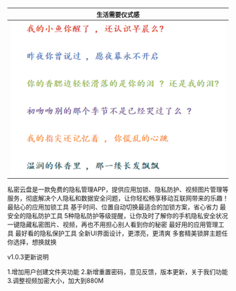 | 生活需要仪式感 |
| ---- |
|![baidu](https://github.com/pengMaster/picApplyGit/blob/master/jokeImg/poem.png) |

私密云盘是一款免费的隐私管理APP，提供应用加锁、隐私防护、视频图片管理等服务，彻底解决个人隐私和数据安全问题，让你轻松畅享移动互联网带来的乐趣！
最贴心的应用加锁工具
基于时间、位置自动切换最适合的加锁方案，省心省力
最安全的隐私防护工具
5种隐私防护等级提醒，让你及时了解你的手机隐私安全状况
一键隐藏私密图片、视频，再也不用担心别人看到你的秘密
最好用的应用管理工具
最好看的隐私保护工具
全新UI界面设计，更漂亮，更清爽
多套精美锁屏主题任你选择，想换就换

v1.0.3更新说明

1.增加用户创建文件夹功能
2.新增重置密码，意见反馈，版本更新，关于我们功能
3.调整视频加密大小，加大到880M